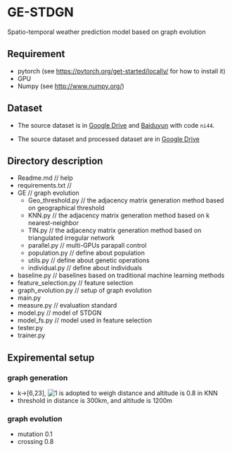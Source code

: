 # GE-STDGN
 Spatio-temporal weather prediction model based on graph evolution
## Requirement
* pytorch (see https://pytorch.org/get-started/locally/ for how to install it)
* GPU
* Numpy (see http://www.numpy.org/)

## Dataset

* The source dataset is in [Google Drive](https://drive.google.com/file/d/1R6hS5VAgjJQ_wu8i5qoLjIxY0BG7RD1L/view) and [Baiduyun](https://drive.google.com/file/d/1R6hS5VAgjJQ_wu8i5qoLjIxY0BG7RD1L/view) with code `ni44`.

* The source dataset and processed dataset are in [Google Drive](https://drive.google.com/drive/folders/1dWsPYqnkNcZi4s4WDTDAnOI359Lot2YE?usp=sharing)


## Directory description

- Readme.md                   // help
- requirements.txt            // 
- GE                          // graph evolution
  - Geo_threshold.py           // the adjacency matrix generation method based on geographical threshold
  - KNN.py                     // the adjacency matrix generation method based on k nearest-neighbor 
  - TIN.py                     // the adjacency matrix generation method based on triangulated irregular network
  - parallel.py                // multi-GPUs parapall control
  - population.py              // define about population
  - utils.py                   // define about genetic operations
  - individual.py              // define about individuals
- baseline.py                 // baselines based on traditional machine learning methods
- feature_selection.py        // feature selection
- graph_evolution.py          // setup of graph evolution
- main.py
- measure.py                  // evaluation standard
- model.py                    // model of STDGN
- model_fs.py                 // model used in feature selection
- tester.py
- trainer.py

## Expiremental setup

### graph generation
* k->[6,23], ![1](http://latex.codecogs.com/svg.latex?\beta) is adopted to weigh distance and altitude is 0.8 in KNN
* threshold in distance is 300km, and altitude is 1200m

### graph evolution 
* mutation 0.1
* crossing 0.8


 
